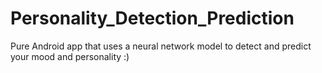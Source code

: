 # Personality_Detection_Prediction

Pure Android app that uses a neural network model to detect and predict your mood and personality :)

